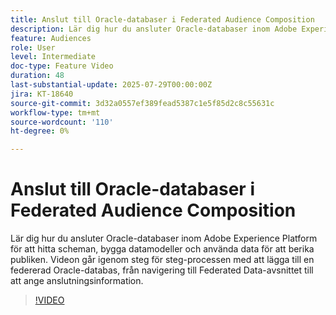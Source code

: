 ```yaml
---
title: Anslut till Oracle-databaser i Federated Audience Composition
description: Lär dig hur du ansluter Oracle-databaser inom Adobe Experience Platform för att hitta scheman, bygga datamodeller och använda data för att berika publiken. Videon går igenom steg för steg-processen med att lägga till en federerad Oracle-databas, från navigering till Federated Data-avsnittet till att ange anslutningsinformation.
feature: Audiences
role: User
level: Intermediate
doc-type: Feature Video
duration: 48
last-substantial-update: 2025-07-29T00:00:00Z
jira: KT-18640
source-git-commit: 3d32a0557ef389fead5387c1e5f85d2c8c55631c
workflow-type: tm+mt
source-wordcount: '110'
ht-degree: 0%

---
```



# Anslut till Oracle-databaser i Federated Audience Composition

Lär dig hur du ansluter Oracle-databaser inom Adobe Experience Platform för att hitta scheman, bygga datamodeller och använda data för att berika publiken. Videon går igenom steg för steg-processen med att lägga till en federerad Oracle-databas, från navigering till Federated Data-avsnittet till att ange anslutningsinformation.

>[!VIDEO](https://video.tv.adobe.com/v/3470069/?learn=on&enablevpops)
